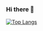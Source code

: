 ### Hi there 👋
[![Top Langs](https://github-readme-stats.vercel.app/api/top-langs/?username=dffrndik?count_private=true)](https://github.com/anuraghazra/github-readme-stats)
